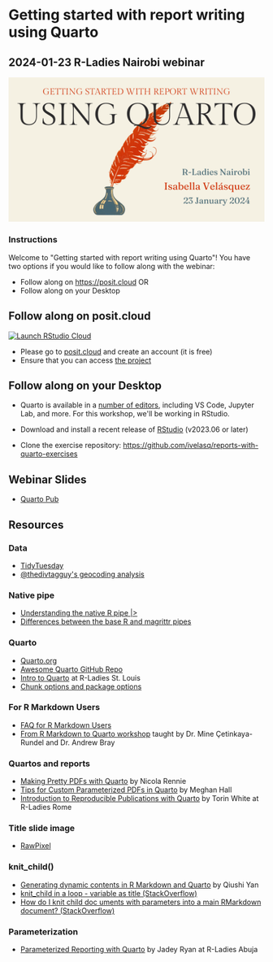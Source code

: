 # Getting started with report writing using Quarto

## 2024-01-23 R-Ladies Nairobi webinar

![](images/title.png)

### Instructions

Welcome to "Getting started with report writing using Quarto"! You have two options if you would like to follow along with the webinar:

- Follow along on <https://posit.cloud> OR
- Follow along on your Desktop

## Follow along on posit.cloud

<!-- badges: start -->
[![Launch RStudio Cloud](https://img.shields.io/badge/launch-cloud-75aadb?style=flat&logo=rstudio)](https://posit.cloud/content/7416825)
<!-- badges: end -->

- Please go to [posit.cloud](https://posit.cloud) and create an account (it is free)
- Ensure that you can access [the project](https://posit.cloud/content/7416825)

## Follow along on your Desktop

- Quarto is available in a [number of editors](https://quarto.org/docs/get-started/), including VS Code, Jupyter Lab, and more. For this workshop, we'll be working in RStudio.

- Download and install a recent release of [RStudio](https://posit.co/download/rstudio-desktop/) (v2023.06 or later)
- Clone the exercise repository: <https://github.com/ivelasq/reports-with-quarto-exercises>

## Webinar Slides

- [Quarto Pub](https://ivelasq.quarto.pub/getting-started-with-report-writing-using-quarto/)

## Resources

### Data

- [TidyTuesday](https://github.com/rfordatascience/tidytuesday)
- [@thedivtagguy's geocoding analysis](https://github.com/thedivtagguy/tidytuesday/tree/master/2024/week-03-polling-places/analysis)

### Native pipe

- [Understanding the native R pipe |>](https://ivelasq.rbind.io/blog/understanding-the-r-pipe/)
- [Differences between the base R and magrittr pipes](https://www.tidyverse.org/blog/2023/04/base-vs-magrittr-pipe/)

### Quarto

- [Quarto.org](https://www.quarto.org)
- [Awesome Quarto GitHub Repo](https://github.com/mcanouil/awesome-quarto)
- [Intro to Quarto](https://www.youtube.com/watch?v=y6_xMIBKuP4) at R-Ladies St. Louis
- [Chunk options and package options](https://yihui.org/knitr/options/)

### For R Markdown Users

* [FAQ for R Markdown Users](https://quarto.org/docs/faq/rmarkdown.html)
* [From R Markdown to Quarto workshop](https://rstudio-conf-2022.github.io/rmd-to-quarto/) taught by Dr. Mine Çetinkaya-Rundel and Dr. Andrew Bray

### Quartos and reports

- [Making Pretty PDFs with Quarto](https://nrennie.rbind.io/blog/making-pretty-pdf-quarto/) by Nicola Rennie
- [Tips for Custom Parameterized PDFs in Quarto](https://meghan.rbind.io/blog/quarto-pdfs/) by Meghan Hall
- [Introduction to Reproducible Publications with Quarto](https://www.youtube.com/watch?v=hgpL-sppw7E&t=4392s) by Torin White at R-Ladies Rome

### Title slide image

- [RawPixel](https://www.rawpixel.com/)

### knit_child()

- [Generating dynamic contents in R Markdown and Quarto](https://www.qiushiyan.dev/posts/dynamic-rmd-quarto/) by Qiushi Yan
- [knit_child in a loop - variable as title (StackOverflow)](https://stackoverflow.com/questions/43873345/knit-child-in-a-loop-variable-as-title)
- [How do I knit child doc uments with parameters into a main RMarkdown document? (StackOverflow)](https://stackoverflow.com/questions/70655915/how-do-i-knit-child-documents-with-parameters-into-a-main-rmarkdown-document)

### Parameterization

- [Parameterized Reporting with Quarto](https://jadeyryan.quarto.pub/rladies-abuja-quarto-params/) by Jadey Ryan at R-Ladies Abuja
